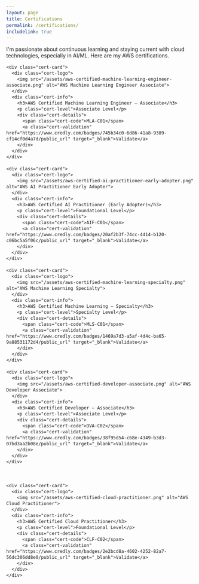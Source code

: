 ```yaml
---
layout: page
title: Certifications
permalink: /certifications/
includelink: true
---
```


<div class="certifications-container">
  <div class="page-intro">
    <p>I'm passionate about continuous learning and staying current with cloud technologies, especially in AI/ML. Here are my AWS certifications.</p>
  </div>

  <div class="certifications-grid">


    <div class="cert-card">
      <div class="cert-logo">
        <img src="/assets/aws-certified-machine-learning-engineer-associate.png" alt="AWS Machine Learning Engineer Associate">
      </div>
      <div class="cert-info">
        <h3>AWS Certified Machine Learning Engineer – Associate</h3>
        <p class="cert-level">Associate Level</p>
        <div class="cert-details">
          <span class="cert-code">MLA-C01</span>
          <a class="cert-validation" href="https://www.credly.com/badges/745b34c0-6d86-41a8-9389-cf14cf0d4a7d/public_url" target="_blank">Validate</a>
        </div>
      </div>
    </div>

    <div class="cert-card">
      <div class="cert-logo">
        <img src="/assets/aws-certified-ai-practitioner-early-adopter.png" alt="AWS AI Practitioner Early Adopter">
      </div>
      <div class="cert-info">
        <h3>AWS Certified AI Practitioner (Early Adopter)</h3>
        <p class="cert-level">Foundational Level</p>
        <div class="cert-details">
          <span class="cert-code">AIF-C01</span>
          <a class="cert-validation" href="https://www.credly.com/badges/20af2b3f-74cc-4414-b120-c06bc5a5f06c/public_url" target="_blank">Validate</a>
        </div>
      </div>
    </div>

    <div class="cert-card">
      <div class="cert-logo">
        <img src="/assets/aws-certified-machine-learning-specialty.png" alt="AWS Machine Learning Specialty">
      </div>
      <div class="cert-info">
        <h3>AWS Certified Machine Learning – Specialty</h3>
        <p class="cert-level">Specialty Level</p>
        <div class="cert-details">
          <span class="cert-code">MLS-C01</span>
          <a class="cert-validation" href="https://www.credly.com/badges/1469a7d3-a5af-4d4c-ba65-9a88531172d4/public_url" target="_blank">Validate</a>
        </div>
      </div>
    </div>

    <div class="cert-card">
      <div class="cert-logo">
        <img src="/assets/aws-certified-developer-associate.png" alt="AWS Developer Associate">
      </div>
      <div class="cert-info">
        <h3>AWS Certified Developer – Associate</h3>
        <p class="cert-level">Associate Level</p>
        <div class="cert-details">
          <span class="cert-code">DVA-C02</span>
          <a class="cert-validation" href="https://www.credly.com/badges/38f95d54-c68e-4349-b3d3-07bd3aa2b08e/public_url" target="_blank">Validate</a>
        </div>
      </div>
    </div>



    <div class="cert-card">
      <div class="cert-logo">
        <img src="/assets/aws-certified-cloud-practitioner.png" alt="AWS Cloud Practitioner">
      </div>
      <div class="cert-info">
        <h3>AWS Certified Cloud Practitioner</h3>
        <p class="cert-level">Foundational Level</p>
        <div class="cert-details">
          <span class="cert-code">CLF-C02</span>
          <a class="cert-validation" href="https://www.credly.com/badges/2e2bcd8a-4602-4252-82a7-56dc306dd8e0/public_url" target="_blank">Validate</a>
        </div>
      </div>
    </div>

  </div>
</div>
